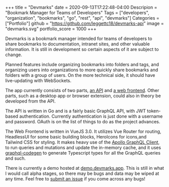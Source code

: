 +++
title = "Devmarks"
date = 2020-09-13T17:22:48-04:00
Descripion = "Bookmark Manager for Teams of Developers"
Tags = ["developers", "organization", "bookmarks", "go", "rest", "api", "devmarks"]
Categories = ["Portfolio"]
github = "https://github.com/leggettc18/devmarks-api"
image = "devmarks.svg"
portfolio_score = 1000
+++

Devmarks is a bookmark manager intended for teams of developers to share 
bookmarks to documentation, intranet sites, and other valuable information. It 
is still in development so certain aspects of it are subject to change.

<!--more-->

Planned features include organizing bookmarks into folders and tags, and 
organizing users into organizations to more quickly share bookmarks and folders 
with a group of users. On the more technical side, it should have live-updating 
with WebSockets.

The app currently consists of two parts, 
[an API](https://github.com/leggettc18/devmarks-api) and 
[a web frontend](https://github.com/leggettc18/devmarks-frontend-web). Other 
parts, such as a desktop app or browser extension, could also in theory be developed 
from the API.

The API is written in Go and is a fairly basic GraphQL API, with JWT token-based 
authentication. Currently authentication is just done with a username and password. 
OAuth is on the list of things to do as the project advances.

The Web Frontend is written in VueJS 3.0. It utilizes Vue Router for routing,
HeadlessUI for some basic building blocks, HeroIcons for icons,and Tailwind CSS 
for styling. It makes heavy use of the 
[Apollo GraphQL Client](https://v4.apollo.vuejs.org/), to run queries
and mutations and update the in-memory cache, and it uses 
[graphql-codegen](https://www.graphql-code-generator.com/) to
generate Typescript types for all the GraphQL queries and such.

There is currently a demo hosted at [demo.devmarks.app](https://demo.devmarks.app).
This is still in what I would call alpha stages, so there may be bugs and
data may be wiped at any time. Feel free to 
[submit an issue](https://github.com/leggettc18/devmarks-frontend-web/issues) 
if you come across any bugs!
